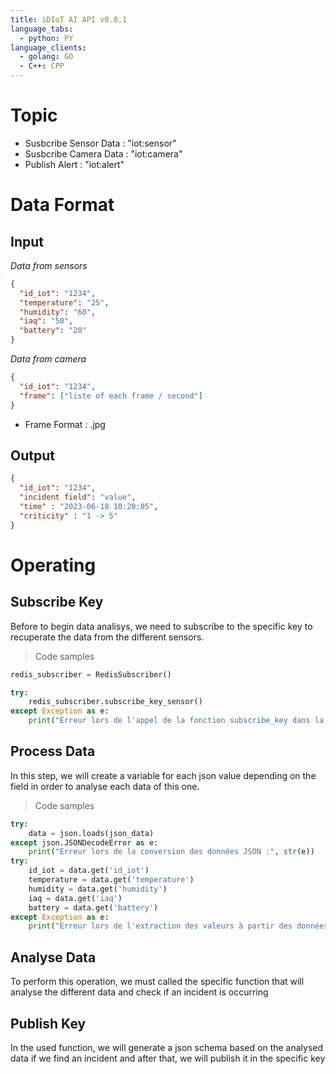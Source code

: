 ```yaml
---
title: iDIoT AI API v0.0.1
language_tabs:
  - python: PY
language_clients:
  - golang: GO
  - C++: CPP
---
```


# Topic

- Susbcribe Sensor Data : "iot:sensor" 
- Susbcribe Camera Data : "iot:camera"
- Publish Alert : "iot:alert"  


# Data Format

## Input

*Data from sensors*

```json
{
  "id_iot": "1234",
  "temperature": "25",
  "humidity": "60",
  "iaq": "50",
  "battery": "20"
}
```

*Data from camera*

```json
{
  "id_iot": "1234",
  "frame": ["liste of each frame / second"]
}
```
- Frame Format : .jpg

## Output

```json
{
  "id_iot": "1234",
  "incident field": "value",
  "time" : "2023-06-18 10:20:05",
  "criticity" : "1 -> 5"
}
```

# Operating

## Subscribe Key

<aside class="warning">
Before to begin data analisys, we need to subscribe to the specific key to recuperate the data from the different sensors.
</aside>

<a id="apiSubKey"></a>

> Code samples
```python
redis_subscriber = RedisSubscriber()

try:
    redis_subscriber.subscribe_key_sensor()
except Exception as e:
    print("Erreur lors de l'appel de la fonction subscribe_key dans la classe RedisClient", str(e))
```

## Process Data

<aside class="warning">
In this step, we will create a variable for each json value depending on the field in order to analyse each data of this one.
</aside>

<a id="apiProcessData"></a>

> Code samples

```python
try:
    data = json.loads(json_data)
except json.JSONDecodeError as e:
    print("Erreur lors de la conversion des données JSON :", str(e))
try:
    id_iot = data.get('id_iot')
    temperature = data.get('temperature')
    humidity = data.get('humidity')
    iaq = data.get('iaq')
    battery = data.get('battery')
except Exception as e:
    print("Erreur lors de l'extraction des valeurs à partir des données JSON :", str(e))
```

## Analyse Data

<aside class="warning">
To perform this operation, we must called the specific function that will analyse the different data and check if an incident is occurring
</aside>

## Publish Key

<aside class="warning">
In the used function, we will generate a json schema based on the analysed data if we find an incident and after that, we will publish it in the specific key
</aside>


